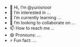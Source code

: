 - 👋 Hi, I’m @yunisnoor
- 👀 I’m interested in ...
- 🌱 I’m currently learning ...
- 💞️ I’m looking to collaborate on ...
- 📫 How to reach me ...
- 😄 Pronouns: ...
- ⚡ Fun fact: ...

<!---
yunisnoor/yunisnoor is a ✨ special ✨ repository because its `README.md` (this file) appears on your GitHub profile.
You can click the Preview link to take a look at your changes.
--->
